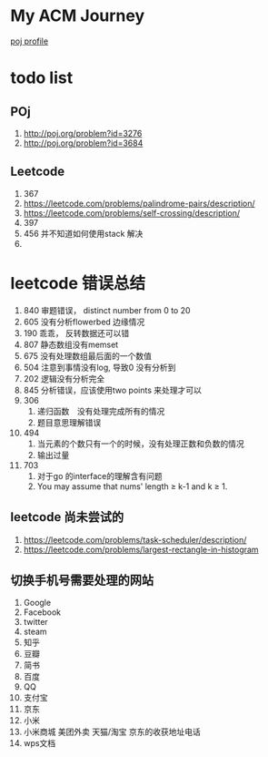 # My ACM Journey
[poj profile](http://poj.org/userstatus?user_id=huxueshiOne)

# todo list
## POj
1. http://poj.org/problem?id=3276
2. http://poj.org/problem?id=3684
## Leetcode
1. 367
2. https://leetcode.com/problems/palindrome-pairs/description/
3. https://leetcode.com/problems/self-crossing/description/
4. 397
5. 456 并不知道如何使用stack 解决
6. 


# leetcode 错误总结
1. 840 审题错误， distinct number from 0 to 20
2. 605 没有分析flowerbed 边缘情况
2. 190 乖乖， 反转数据还可以错
3. 807 静态数组没有memset
4. 675 没有处理数组最后面的一个数值
5. 504 注意到事情没有log, 导致0 没有分析到
6. 202 逻辑没有分析完全
7. 845 分析错误，应该使用two points 来处理才可以
8. 306
    1. 递归函数　没有处理完成所有的情况
    2. 题目意思理解错误
9. 494
    1. 当元素的个数只有一个的时候，没有处理正数和负数的情况
    2. 输出过量
10. 703
    1. 对于go 的interface的理解含有问题
    2. You may assume that nums' length ≥ k-1 and k ≥ 1.

## leetcode 尚未尝试的
1. https://leetcode.com/problems/task-scheduler/description/ 
2. https://leetcode.com/problems/largest-rectangle-in-histogram


## 切换手机号需要处理的网站
1. Google
2. Facebook
3. twitter
4. steam
5. 知乎
6. 豆瓣
7. 简书
8. 百度
9. QQ
10. 支付宝
11. 京东
12. 小米
13. 小米商城 美团外卖 天猫/淘宝 京东的收获地址电话
14. wps文档
